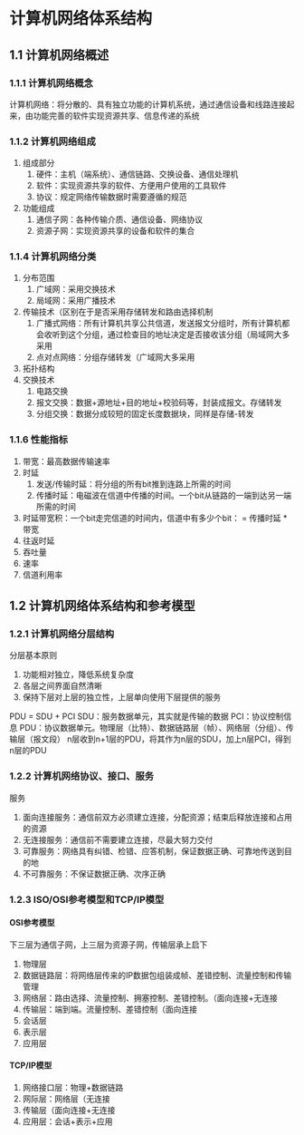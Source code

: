 # 计算机网络体系结构
## 1.1 计算机网络概述
### 1.1.1 计算机网络概念
计算机网络：将分散的、具有独立功能的计算机系统，通过通信设备和线路连接起来，由功能完善的软件实现资源共享、信息传递的系统
### 1.1.2 计算机网络组成
1. 组成部分
	1. 硬件：主机（端系统）、通信链路、交换设备、通信处理机
	2. 软件：实现资源共享的软件、方便用户使用的工具软件
	3. 协议：规定网络传输数据时需要遵循的规范 
2. 功能组成
	1. 通信子网：各种传输介质、通信设备、网络协议
	2. 资源子网：实现资源共享的设备和软件的集合
### 1.1.4 计算机网络分类
1. 分布范围
	1. 广域网：采用交换技术
	2. 局域网：采用广播技术
2. 传输技术（区别在于是否采用存储转发和路由选择机制
	1. 广播式网络：所有计算机共享公共信道，发送报文分组时，所有计算机都会收听到这个分组，通过检查目的地址决定是否接收该分组（局域网大多采用
	2. 点对点网络：分组存储转发（广域网大多采用
3. 拓扑结构
4. 交换技术
	1. 电路交换
	2. 报文交换：数据+源地址+目的地址+校验码等，封装成报文。存储转发
	3. 分组交换：数据分成较短的固定长度数据块，同样是存储-转发

### 1.1.6 性能指标
1. 带宽：最高数据传输速率
2. 时延
	1. 发送/传输时延：将分组的所有bit推到连路上所需的时间
	2. 传播时延：电磁波在信道中传播的时间。一个bit从链路的一端到达另一端所需的时间
3. 时延带宽积：一个bit走完信道的时间内，信道中有多少个bit： = 传播时延 * 带宽
4. 往返时延
5. 吞吐量
6. 速率
7. 信道利用率

## 1.2 计算机网络体系结构和参考模型
### 1.2.1 计算机网络分层结构
分层基本原则
1. 功能相对独立，降低系统复杂度
2. 各层之间界面自然清晰
3. 保持下层对上层的独立性，上层单向使用下层提供的服务

PDU = SDU + PCI
SDU：服务数据单元，其实就是传输的数据
PCI：协议控制信息
PDU：协议数据单元。物理层（比特）、数据链路层（帧）、网络层（分组）、传输层（报文段）
n层收到n+1层的PDU，将其作为n层的SDU，加上n层PCI，得到n层的PDU
### 1.2.2 计算机网络协议、接口、服务
服务
1. 面向连接服务：通信前双方必须建立连接，分配资源；结束后释放连接和占用的资源
2. 无连接服务：通信前不需要建立连接，尽最大努力交付
3. 可靠服务：网络具有纠错、检错、应答机制，保证数据正确、可靠地传送到目的地
4. 不可靠服务：不保证数据正确、次序正确
### 1.2.3 ISO/OSI参考模型和TCP/IP模型
#### OSI参考模型
下三层为通信子网，上三层为资源子网，传输层承上启下
1. 物理层
2. 数据链路层：将网络层传来的IP数据包组装成帧、差错控制、流量控制和传输管理
3. 网络层：路由选择、流量控制、拥塞控制、差错控制。（面向连接+无连接
4. 传输层：端到端。流量控制、差错控制（面向连接
5. 会话层
6. 表示层
7. 应用层
#### TCP/IP模型
1. 网络接口层：物理+数据链路
2. 网际层：网络层（无连接
3. 传输层（面向连接+无连接
4. 应用层：会话+表示+应用

